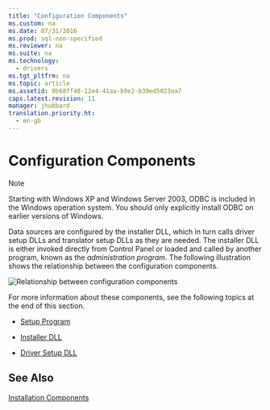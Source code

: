 ```yaml
---
title: "Configuration Components"
ms.custom: na
ms.date: 07/31/2016
ms.prod: sql-non-specified
ms.reviewer: na
ms.suite: na
ms.technology: 
  - drivers
ms.tgt_pltfrm: na
ms.topic: article
ms.assetid: 0b68ff48-12e4-41aa-b9e2-b39ed5023ea7
caps.latest.revision: 11
manager: jhubbard
translation.priority.ht: 
  - en-gb
---
```

# Configuration Components
> [!NOTE]  
>  Starting with Windows XP and Windows Server 2003, ODBC is included in the Windows operation system. You should only explicitly install ODBC on earlier versions of Windows.  
  
 Data sources are configured by the installer DLL, which in turn calls driver setup DLLs and translator setup DLLs as they are needed. The installer DLL is either invoked directly from Control Panel or loaded and called by another program, known as the *administration program*. The following illustration shows the relationship between the configuration components.  
  
 ![Relationship between configuration components](../content/media/pr30.gif "pr30")  
  
 For more information about these components, see the following topics at the end of this section.  
  
-   [Setup Program](../content/Setup-Program.md)  
  
-   [Installer DLL](../content/Installer-DLL.md)  
  
-   [Driver Setup DLL](../content/Driver-Setup-DLL.md)  
  
## See Also  
 [Installation Components](../content/Installation-Components.md)